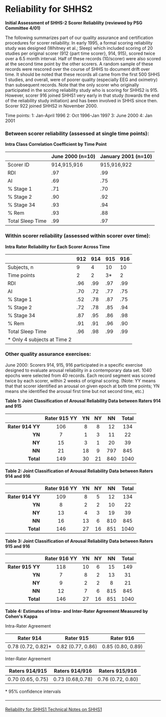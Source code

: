 # Reliability for SHHS2

**Initial Assessment of SHHS-2 Scorer Reliablilty (reviewed by PSG Committee 4/01)**

The following summarizes part of our quality assurance and certification procedures for scorer reliability. In early 1995, a formal scoring reliability study was designed (Whitney et al.; Sleep) which included scoring of 20 studies per original scorer (912 {part time scorer}, 914, 915), scored twice over a 6.5 month interval. Half of these records (10/scorer) were also scored at the second time point by the other scorers. A random sample of these records were rescored over the course of SHHS to document drift over time. It should be noted that these records all came from the first 500 SHHS 1 studies, and overall, were of poorer quality (especially EEG and oximetry) than subsequent records. Note that the only scorer who originally participated in the scoring reliability study who is scoring for SHHS2 is 915. However, scorer 916 joined SHHS1 very early in that study (towards the end of the reliability study initiation) and has been involved in SHHS since then. Scorer 922 joined SHHS2 in November 2000.


Time points:
1: Jan-April 1996
2: Oct 1996-Jan 1997
3: June 2000
4: Jan 2001

### Between scorer reliability (assessed at single time points):

**Intra Class Correlation Coefficient by Time Point**

|                     |  June 2000 (n=10)  |  January 2001 (n=10)  |
| ------------------- |:------------------ |:--------------------- |
|  Scorer ID          |  914,915,916       |  915,916,922          |
|  RDI                |  .97               |  .99                  |
|  AI                 |  .69               |  .75                  |
|  % Stage 1          |  .71               |  .70                  |
|  % Stage 2          |  .90               |  .92                  |
|  % Stage 34         |  .93               |  .94                  |
|  % Rem              |  .93               |  .88                  |
|  Total Sleep Time   |  .99               |  .97                  |


### Within scorer reliability (assessed within scorer over time):

**Intra Rater Reliability for Each Scorer Across Time**

|                              |  912  |  914  |  915  |  916  |
| ---------------------------- |:----- |:----- |:----- |:----- |
|  Subjects, n                 |   9   |   4   |  10   |  10   |
|  Time points                 |   2   |   2   |   3*  |   2   |
|  RDI                         |  .96  |  .99  |  .97  |  .99  |
|  AI                          |  .70  |  .72  |  .77  |  .75  |
|  % Stage 1                   |  .52  |  .78  |  .87  |  .75  |
|  % Stage 2                   |  .72  |  .78  |  .85  |  .94  |
|  % Stage 34                  |  .87  |  .95  |  .86  |  .98  |
|  % Rem                       |  .91  |  .91  |  .96  |  .90  |
|  Total Sleep Time            |  .96  |  .98  |  .99  |  .99  |
| \* Only 4 subjects at Time 2 |       |       |       |       |



### Other quality assurance exercises:
June 2000: Scorers 914, 915, 916 participated in a specific exercise designed to evaluate arousal reliability in a contemporary data set. 1040 epochs were selected from 40 records. Each record segment was scored twice by each scorer, within 2 weeks of original scoring. (Note: YY means that that scorer identified an arousal on given epoch at both time points; YN means she identified the arousal first time but not second time, etc.)


**Table 1: Joint Classification of Arousal Reliability Data between Raters 914 and 915**

|                     | Rater 915  YY  |   YN  |  NY  |  NN   |  Total |
| -------------------:|:--------------:|:-----:|:----:|:-----:|:------:|
|  **Rater 914  YY**  |       106      |    8  |   8  |   12  |   134  |
|             **YN**  |         7      |    1  |   3  |   11  |    22  |
|             **NY**  |        15      |    3  |   1  |   20  |    39  |
|             **NN**  |        21      |   18  |   9  |  797  |   845  |
|          **Total**  |       149      |   30  |  21  |  840  |  1040  |

**Table 2: Joint Classification of Arousal Reliability Data between Raters 914 and 916**

|                     | Rater 916  YY  |   YN  |  NY  |  NN   |  Total |
| -------------------:|:--------------:|:-----:|:----:|:-----:|:------:|
|  **Rater 914  YY**  |       109      |    8  |   5  |   12  |   134  |
|             **YN**  |         8      |    2  |   2  |   10  |    22  |
|             **NY**  |        13      |    4  |   3  |   19  |    39  |
|             **NN**  |        16      |   13  |   6  |  810  |   845  |
|          **Total**  |       146      |   27  |  16  |  851  |  1040  |

**Table 3: Joint Classification of Arousal Reliability Data between Raters 915 and 916**

|                     | Rater 916  YY  |   YN  |  NY  |  NN   |  Total |
| -------------------:|:--------------:|:-----:|:----:|:-----:|:------:|
|  **Rater 915  YY**  |       118      |   10  |   6  |   15  |   149  |
|             **YN**  |         7      |    8  |   2  |   13  |    31  |
|             **NY**  |         9      |    2  |   2  |    8  |    21  |
|             **NN**  |        12      |    7  |   6  |  815  |   845  |
|          **Total**  |       146      |   27  |  16  |  851  |  1040  |

**Table 4: Estimates of Intra- and Inter-Rater Agreement Measured by Cohen's Kappa**

Intra-Rater Agreement

|       Rater 914      |       Rater 915     |       Rater 916     |
|:--------------------:|:-------------------:|:-------------------:|
|  0.78 (0.72, 0.82)*  |  0.82 (0.77, 0.86)  |  0.85 (0.80, 0.89)  |


Inter-Rater Agreement

|   Raters 914/915    |   Raters 914/916   |   Raters 915/916    |
|:-------------------:|:------------------:|:-------------------:|
|  0.70 (0.65, 0.75)  |  0.73 (0.68,0.78)  |  0.76 (0.72, 0.80)  |

\* 95% confidence intervals

<hr class="soften" style="margin-top: 20px;margin-bottom: 20px;"/>

<div class="center">
<div class="btn-group">
  <a href=":pages_path:/3-reliability-shhs1.md" class="btn btn-default">
    <span class="glyphicon glyphicon-chevron-left"></span>
    Reliability for SHHS1
  </a>

  <a href=":pages_path:/4-equipment-shhs1.md" class="btn btn-success">
    Technical Notes on SHHS1
    <span class="glyphicon glyphicon-chevron-right"></span>
  </a>
</div>
</div>
